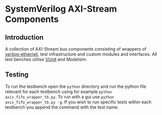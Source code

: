 # SystemVerilog AXI-Stream Components
## Introduction
A collection of AXI-Stream bus components consisting of wrappers of [verilog-ethernet](https://github.com/alexforencich/verilog-axis), test infrastructure and custom modules and interfaces. All test benches utilise [VUnit](https://github.com/VUnit/vunit) and Modelsim.

## Testing
To run the testbench open the `python` directory and run the python file relevant for each testbench using for example `python axis_fifo_wrapper_tb.py`. To run with a gui use `python axis_fifo_wrapper_tb.py -g`. If you wish to run specific tests within each testbench you append the command with the test name.
